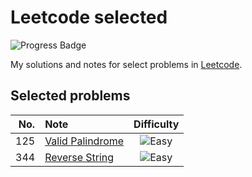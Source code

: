 # Leetcode selected

![Progress Badge](https://img.shields.io/badge/Progress-2%20Solved-blue)

My solutions and notes for select problems in [Leetcode][leetcode].

[leetcode]: https://leetcode.com/



## Selected problems

| No. | Note | Difficulty |
| -: | :- | :-: |
| 125 | [Valid Palindrome][p125] | ![Easy](https://img.shields.io/badge/Easy-green) |
| 344 | [Reverse String][p344] | ![Easy](https://img.shields.io/badge/Easy-green) |

[p125]: ./problems/basic/125/README.md
[p344]: ./problems/basic/344/README.md
